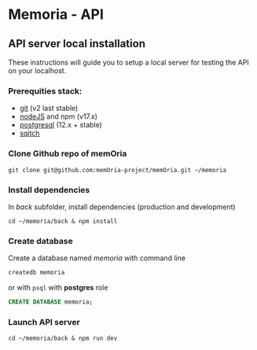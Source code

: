 # Memoria - API

## API server local installation

These instructions will guide you to setup a local server for testing the API on your localhost.

### Prerequities stack:

- [git](https://git-scm.com/) (v2 last stable)
- [nodeJS](https://nodejs.dev/learn/introduction-to-nodejs) and npm (v17.x)
- [postgresql](https://www.postgresql.org/) (12.x + stable)
- [sqitch](https://sqitch.org/)

### Clone Github repo of memOria

```shell
git clone git@github.com:memOria-project/memOria.git ~/memoria
```

### Install dependencies

In _back_ subfolder, install dependencies (production and development)

```shell
cd ~/memoria/back & npm install
```

### Create database

Create a database named *memoria*
with command line

```bash
createdb memoria
```

or with `psql` with **postgres** role

```sql
CREATE DATABASE memoria;
```

### Launch API server

```shell
cd ~/memoria/back & npm run dev
```